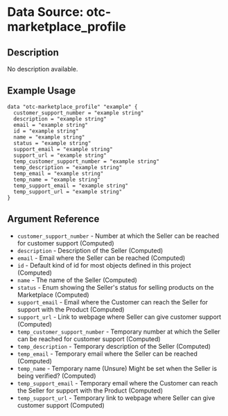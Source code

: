 # Data Source: otc-marketplace_profile

## Description

No description available.

## Example Usage

```hcl
data "otc-marketplace_profile" "example" {
  customer_support_number = "example string"
  description = "example string"
  email = "example string"
  id = "example string"
  name = "example string"
  status = "example string"
  support_email = "example string"
  support_url = "example string"
  temp_customer_support_number = "example string"
  temp_description = "example string"
  temp_email = "example string"
  temp_name = "example string"
  temp_support_email = "example string"
  temp_support_url = "example string"
}
```

## Argument Reference

- `customer_support_number` - Number at which the Seller can be reached for customer support
  (Computed)
- `description` - Description of the Seller
  (Computed)
- `email` - Email where the Seller can be reached
  (Computed)
- `id` - Default kind of id for most objects defined in this project
  (Computed)
- `name` - The name of the Seller
  (Computed)
- `status` - Enum showing the Seller's status for selling products on the Marketplace
  (Computed)
- `support_email` - Email where the Customer can reach the Seller for support with the Product
  (Computed)
- `support_url` - Link to webpage where Seller can give customer support
  (Computed)
- `temp_customer_support_number` - Temporary number at which the Seller can be reached for customer support
  (Computed)
- `temp_description` - Temporary description of the Seller
  (Computed)
- `temp_email` - Temporary email where the Seller can be reached
  (Computed)
- `temp_name` - Temporary name (Unsure) Might be set when the Seller is being verified?
  (Computed)
- `temp_support_email` - Temporary email where the Customer can reach the Seller for support with the Product
  (Computed)
- `temp_support_url` - Temporary link to webpage where Seller can give customer support
  (Computed)
